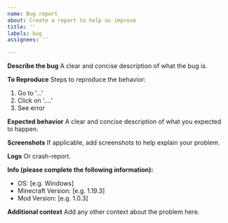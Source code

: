 ```yaml
---
name: Bug report
about: Create a report to help us improve
title: ''
labels: bug
assignees: ''

---
```


**Describe the bug**
A clear and concise description of what the bug is.

**To Reproduce**
Steps to reproduce the behavior:
1. Go to '...'
2. Click on '....'
3. See error

**Expected behavior**
A clear and concise description of what you expected to happen.

**Screenshots**
If applicable, add screenshots to help explain your problem.

**Logs**
Or crash-report.

**Info (please complete the following information):**
 - OS: [e.g. Windows]
 - Minecraft Version: [e.g. 1.19.3]
 - Mod Version: [e.g. 1.0.3]

**Additional context**
Add any other context about the problem here.

